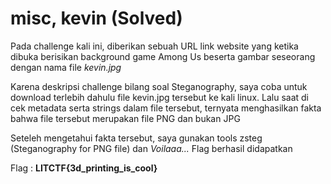 # misc, kevin (Solved)

<p> Pada challenge kali ini, diberikan sebuah URL link website yang ketika dibuka berisikan background game Among Us beserta gambar seseorang dengan nama file <i> kevin.jpg </i></p>
<p> Karena deskripsi challenge bilang soal Steganography, saya coba untuk download terlebih dahulu file kevin.jpg tersebut ke kali linux. Lalu saat di cek metadata serta strings dalam file tersebut, ternyata menghasilkan fakta bahwa file tersebut merupakan file PNG dan bukan JPG</p>
<p> Seteleh mengetahui fakta tersebut, saya gunakan tools zsteg (Steganography for PNG file) dan <i> Voilaaa... </i> Flag berhasil didapatkan </p>

<p>Flag : <strong> LITCTF{3d_printing_is_cool} </strong></p>
